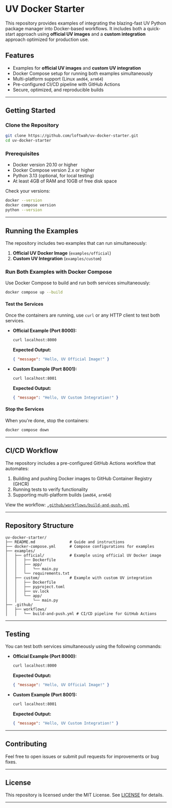 # UV Docker Starter

This repository provides examples of integrating the blazing-fast UV Python package manager into Docker-based workflows. It includes both a quick-start approach using **official UV images** and a **custom integration** approach optimized for production use.

## Features

- Examples for **official UV images** and **custom UV integration**
- Docker Compose setup for running both examples simultaneously
- Multi-platform support (Linux `amd64`, `arm64`)
- Pre-configured CI/CD pipeline with GitHub Actions
- Secure, optimized, and reproducible builds

---

## Getting Started

### Clone the Repository

```bash
git clone https://github.com/loftwah/uv-docker-starter.git
cd uv-docker-starter
```

### Prerequisites

- Docker version 20.10 or higher
- Docker Compose version 2.x or higher
- Python 3.13 (optional, for local testing)
- At least 4GB of RAM and 10GB of free disk space

Check your versions:

```bash
docker --version
docker compose version
python --version
```

---

## Running the Examples

The repository includes two examples that can run simultaneously:

1. **Official UV Docker Image** (`examples/official`)
2. **Custom UV Integration** (`examples/custom`)

### Run Both Examples with Docker Compose

Use Docker Compose to build and run both services simultaneously:

```bash
docker compose up --build
```

#### Test the Services

Once the containers are running, use `curl` or any HTTP client to test both services.

- **Official Example (Port 8000):**

  ```bash
  curl localhost:8000
  ```

  **Expected Output:**

  ```json
  { "message": "Hello, UV Official Image!" }
  ```

- **Custom Example (Port 8001):**

  ```bash
  curl localhost:8001
  ```

  **Expected Output:**

  ```json
  { "message": "Hello, UV Custom Integration!" }
  ```

#### Stop the Services

When you're done, stop the containers:

```bash
docker compose down
```

---

## CI/CD Workflow

The repository includes a pre-configured GitHub Actions workflow that automates:

1. Building and pushing Docker images to GitHub Container Registry (GHCR)
2. Running tests to verify functionality
3. Supporting multi-platform builds (`amd64`, `arm64`)

View the workflow: [`.github/workflows/build-and-push.yml`](.github/workflows/build-and-push.yml)

---

## Repository Structure

```plaintext
uv-docker-starter/
├── README.md               # Guide and instructions
├── docker-compose.yml      # Compose configurations for examples
├── examples/
│   ├── official/           # Example using official UV Docker image
│   │   ├── Dockerfile
│   │   ├── app/
│   │   │   └── main.py
│   │   └── requirements.txt
│   ├── custom/             # Example with custom UV integration
│   │   ├── Dockerfile
│   │   ├── pyproject.toml
│   │   ├── uv.lock
│   │   └── app/
│   │       └── main.py
├── .github/
│   ├── workflows/
│   │   └── build-and-push.yml # CI/CD pipeline for GitHub Actions
```

---

## Testing

You can test both services simultaneously using the following commands:

- **Official Example (Port 8000):**

  ```bash
  curl localhost:8000
  ```

  **Expected Output:**

  ```json
  { "message": "Hello, UV Official Image!" }
  ```

- **Custom Example (Port 8001):**

  ```bash
  curl localhost:8001
  ```

  **Expected Output:**

  ```json
  { "message": "Hello, UV Custom Integration!" }
  ```

---

## Contributing

Feel free to open issues or submit pull requests for improvements or bug fixes.

---

## License

This repository is licensed under the MIT License. See [LICENSE](LICENSE) for details.

---
